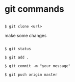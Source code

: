 # git commands

``` git

$ git clone <url>

```

make some changes

``` git

$ git status

$ git add .

$ git commit -m "your message"

$ git push origin master

```